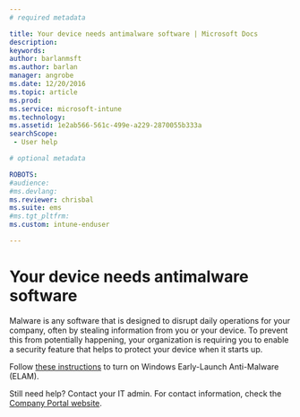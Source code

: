 ```yaml
---
# required metadata

title: Your device needs antimalware software | Microsoft Docs
description:
keywords:
author: barlanmsftms.author: barlan
manager: angrobe
ms.date: 12/20/2016
ms.topic: article
ms.prod:
ms.service: microsoft-intune
ms.technology:
ms.assetid: 1e2ab566-561c-499e-a229-2870055b333asearchScope: - User help

# optional metadata

ROBOTS:  
#audience:
#ms.devlang:
ms.reviewer: chrisbal
ms.suite: ems
#ms.tgt_pltfrm:
ms.custom: intune-enduser

---
```


# Your device needs antimalware software

Malware is any software that is designed to disrupt daily operations for your company, often by stealing information from you or your device. To prevent this from potentially happening, your organization is requiring you to enable a security feature that helps to protect your device when it starts up.

Follow [these instructions](https://gallery.technet.microsoft.com/How-to-turn-on-Early-84552ec5) to turn on Windows Early-Launch Anti-Malware (ELAM). 

Still need help? Contact your IT admin. For contact information, check the [Company Portal website](http://portal.manage.microsoft.com).
